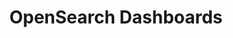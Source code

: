 ---
role: ui
title: OpenSearch Dashboards
artifact_id: opensearch-dashboards
architecture: x64
platform: linux
type: rpm
artifact_url: https://artifacts.opensearch.org/releases/bundle/opensearch-dashboards/2.4.1/opensearch-dashboards-2.4.1-linux-x64.rpm
version: 2.4.1
category: opensearch-dashboards
slug: opensearch-dashboards-2.4.1-linux-x64-rpm
signature: https://artifacts.opensearch.org/releases/bundle/opensearch-dashboards/2.4.1/opensearch-dashboards-2.4.1-linux-x64.rpm.sig
guide: https://opensearch.org/docs/latest/opensearch/install/rpm
---